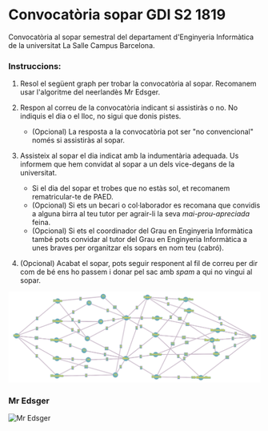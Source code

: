 # Convocatòria sopar GDI S2 1819
Convocatòria al sopar semestral del departament d'Enginyeria Informàtica de la universitat La Salle Campus Barcelona.

### Instruccions:
1. Resol el següent graph per trobar la convocatòria al sopar. Recomanem usar l'algoritme del neerlandès Mr Edsger.

2. Respon al correu de la convocatòria indicant si assistiràs o no. No indiquis el dia o el lloc, no sigui que donis pistes.
    * (Opcional) La resposta a la convocatòria pot ser "no convencional" només si assistiràs al sopar.
3. Assisteix al sopar el dia indicat amb la indumentària adequada. Us informem que hem convidat al sopar a un dels vice-degans de la universitat.
    * Si el dia del sopar et trobes que no estàs sol, et recomanem rematricular-te de PAED.
    * (Opcional) Si ets un becari o col·laborador es recomana que convidis a alguna birra al teu tutor per agrair-li la seva *mai-prou-apreciada* feina.
    * (Opcional) Si ets el coordinador del Grau en Enginyeria Informàtica també pots convidar al tutor del Grau en Enginyeria Informàtica a unes braves per organitzar els sopars en nom teu (cabró).
4. (Opcional) Acabat el sopar, pots seguir responent al fil de correu per dir com de bé ens ho passem i donar pel sac amb *spam* a qui no vingui al sopar.

![Graph](https://raw.githubusercontent.com/edetorres/Convocatoria-sopar-GDI-S2-1819/master/JOiiuFtIlVcQzeht.png)

### Mr Edsger
![Mr Edsger](https://upload.wikimedia.org/wikipedia/commons/thumb/d/d9/Edsger_Wybe_Dijkstra.jpg/800px-Edsger_Wybe_Dijkstra.jpg)

